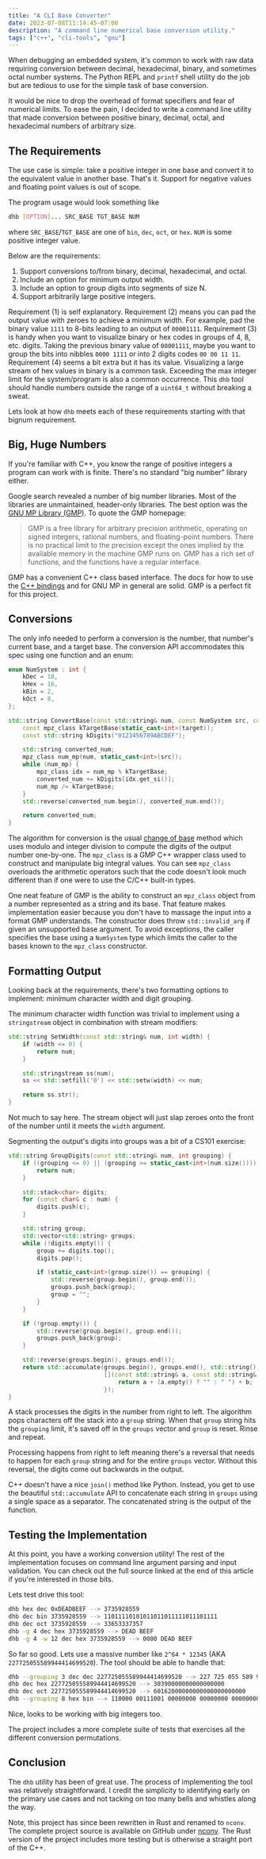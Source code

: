 ```yaml
---
title: "A CLI Base Converter"
date: 2023-07-08T11:14:45-07:00
description: "A command line numerical base conversion utility."
tags: ["c++", "cli-tools", "gnu"]
---
```


When debugging an embedded system, it's common to work with raw data requiring
conversion between decimal, hexadecimal, binary, and sometimes octal number
systems. The Python REPL and `printf` shell utility do the job but are tedious
to use for the simple task of base conversion.

It would be nice to drop the overhead of format specifiers and fear of
numerical limits. To ease the pain, I decided to write a command line utility
that made conversion between positive binary, decimal, octal, and hexadecimal
numbers of arbitrary size.

## The Requirements

The use case is simple: take a positive integer in one base and convert it to
the equivalent value in another base. That's it. Support for negative values and
floating point values is out of scope.

The program usage would look something like

```bash
dhb [OPTION]... SRC_BASE TGT_BASE NUM
```

where `SRC_BASE`/`TGT_BASE` are one of `bin`, `dec`, `oct`, or `hex`. `NUM` is
some positive integer value.

Below are the requirements:

1. Support conversions to/from binary, decimal, hexadecimal, and octal.
2. Include an option for minimum output width.
3. Include an option to group digits into segments of size N.
4. Support arbitrarily large positive integers.

Requirement (1) is self explanatory. Requirement (2) means you can pad the
output value with zeroes to achieve a minimum width. For example, pad the binary
value `1111` to 8-bits leading to an output of `00001111`. Requirement (3) is
handy when you want to visualize binary or hex codes in groups of 4, 8, etc.
digits. Taking the previous binary value of `00001111`, maybe you want to group
the bits into nibbles `0000 1111` or into 2 digits codes `00 00 11 11`.
Requirement (4) seems a bit extra but it has its value. Visualizing a large
stream of hex values in binary is a common task. Exceeding the max integer limit
for the system/program is also a common occurrence. This `dhb` tool should
handle numbers outside the range of a `uint64_t` without breaking a sweat.

Lets look at how `dhb` meets each of these requirements starting with that
bignum requirement.

## Big, Huge Numbers

If you're familiar with C++, you know the range of positive integers a program
can work with is finite. There's no standard "big number" library either.

Google search revealed a number of big number libraries. Most of the libraries
are unmaintained, header-only libraries. The best option was the [GNU MP Library
(GMP)][1]. To quote the GMP homepage:

> GMP is a free library for arbitrary precision arithmetic, operating on signed
> integers, rational numbers, and floating-point numbers. There is no practical
> limit to the precision except the ones implied by the available memory in the
> machine GMP runs on. GMP has a rich set of functions, and the functions have a
> regular interface.

GMP has a convenient C++ class based interface. The docs for how to use the [C++
bindings][2] and for GNU MP in general are solid. GMP is a perfect fit for this
project.

## Conversions

The only info needed to perform a conversion is the number, that number's
current base, and a target base. The conversion API accommodates this spec using
one function and an enum:

```cpp
enum NumSystem : int {
    kDec = 10,
    kHex = 16,
    kBin = 2,
    kOct = 8,
};

std::string ConvertBase(const std::string& num, const NumSystem src, const NumSystem target) {
    const mpz_class kTargetBase(static_cast<int>(target));
    const std::string kDigits("0123456789ABCDEF");

    std::string converted_num;
    mpz_class num_mp(num, static_cast<int>(src));
    while (num_mp) {
        mpz_class idx = num_mp % kTargetBase;
        converted_num += kDigits[idx.get_si()];
        num_mp /= kTargetBase;
    }
    std::reverse(converted_num.begin(), converted_num.end());

    return converted_num;
}
```

The algorithm for conversion is the usual [change of base][3] method which uses
modulo and integer division to compute the digits of the output number
one-by-one. The `mpz_class` is a GMP C++ wrapper class used to construct and
manipulate big integral values. You can see `mpz_class` overloads the arithmetic
operators such that the code doesn't look much different than if one were to use
the C/C++ built-in types.

One neat feature of GMP is the ability to construct an `mpz_class` object from
a number represented as a string and its base. That feature makes
implementation easier because you don't have to massage the input into a format
GMP understands. The constructor does throw `std::invalid_arg` if given an
unsupported base argument. To avoid exceptions, the caller specifies the base
using a `NumSystem` type which limits the caller to the bases known to the
`mpz_class` constructor.

## Formatting Output

Looking back at the requirements, there's two formatting options to implement:
minimum character width and digit grouping.

The minimum character width function was trivial to implement using a
`stringstream` object in combination with stream modifiers:

```cpp
std::string SetWidth(const std::string& num, int width) {
    if (width <= 0) {
        return num;
    }

    std::stringstream ss(num);
    ss << std::setfill('0') << std::setw(width) << num;

    return ss.str();
}
```

Not much to say here. The stream object will just slap zeroes onto the front of
the number until it meets the `width` argument.

Segmenting the output's digits into groups was a bit of a CS101 exercise:

```cpp
std::string GroupDigits(const std::string& num, int grouping) {
    if ((grouping <= 0) || (grouping >= static_cast<int>(num.size()))) {
        return num;
    }

    std::stack<char> digits;
    for (const char& c : num) {
        digits.push(c);
    }

    std::string group;
    std::vector<std::string> groups;
    while (!digits.empty()) {
        group += digits.top();
        digits.pop();

        if (static_cast<int>(group.size()) == grouping) {
            std::reverse(group.begin(), group.end());
            groups.push_back(group);
            group = "";
        }
    }

    if (!group.empty()) {
        std::reverse(group.begin(), group.end());
        groups.push_back(group);
    }

    std::reverse(groups.begin(), groups.end());
    return std::accumulate(groups.begin(), groups.end(), std::string(),
                           [](const std::string& a, const std::string& b) {
                               return a + (a.empty() ? "" : " ") + b;
                           });
}
```

A stack processes the digits in the number from right to left. The algorithm
pops characters off the stack into a `group` string. When that `group` string
hits the `grouping` limit, it's saved off in the `groups` vector and `group` is
reset. Rinse and repeat.

Processing happens from right to left meaning there's a reversal that needs to
happen for each `group` string and for the entire `groups` vector. Without this
reversal, the digits come out backwards in the output.

C++ doesn't have a nice `join()` method like Python. Instead, you get to use the
beautiful `std::accumulate` API to concatenate each string in `groups` using a
single space as a separator. The concatenated string is the output of the
function.

## Testing the Implementation

At this point, you have a working conversion utility! The rest of the
implementation focuses on command line argument parsing and input validation.
You can check out the full source linked at the end of this article if you're
interested in those bits.

Lets test drive this tool:

```bash
dhb hex dec 0xDEADBEEF --> 3735928559
dhb dec bin 3735928559 --> 11011110101011011011111011101111
dhb dec oct 3735928559 --> 33653337357
dhb -g 4 dec hex 3735928559 --> DEAD BEEF
dhb -g 4 -w 12 dec hex 3735928559 --> 0000 DEAD BEEF
```

So far so good. Lets use a massive number like `2^64 * 12345` (AKA
`227725055589944414699520`). The tool should be able to handle that:

```bash
dhb --grouping 3 dec dec 227725055589944414699520 --> 227 725 055 589 944 414 699 520
dhb dec hex 227725055589944414699520 --> 30390000000000000000
dhb dec oct 227725055589944414699520 --> 60162000000000000000000000
dhb --grouping 8 hex bin --> 110000 00111001 00000000 00000000 00000000 00000000 00000000 00000000 00000000 00000000
```

Nice, looks to be working with big integers too.

The project includes a more complete suite of tests that exercises all the
different conversion permutations.

## Conclusion

The `dhb` utility has been of great use. The process of implementing the tool
was relatively straightforward. I credit the simplicity to identifying early on
the primary use cases and not tacking on too many bells and whistles along the
way.

Note, this project has since been rewritten in Rust and renamed to `nconv`. The
complete project source is available on GitHub under [nconv][4]. The Rust
version of the project includes more testing but is otherwise a straight port of
the C++.

[1]: https://gmplib.org
[2]: https://gmplib.org/manual/C_002b_002b-Class-Interface
[3]: https://cs.stackexchange.com/questions/10318/the-math-behind-converting-from-any-base-to-any-base-without-going-through-base
[4]: https://github.com/ivan-guerra/nconv/tree/master
